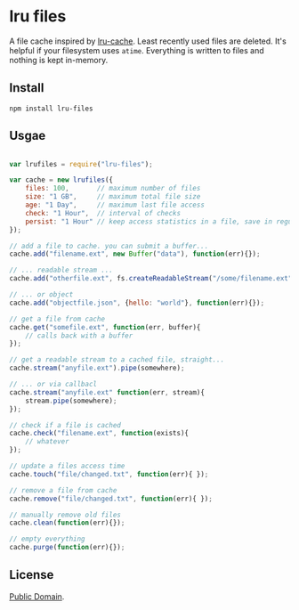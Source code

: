 # lru files

A file cache inspired by [lru-cache](https://github.com/isaacs/node-lru-cache).
Least recently used files are deleted. It's helpful if your filesystem uses `atime`.
Everything is written to files and nothing is kept in-memory.

## Install

````
npm install lru-files
````

## Usgae

```` javascript

var lrufiles = require("lru-files");

var cache = new lrufiles({
	files: 100,       // maximum number of files
	size: "1 GB",     // maximum total file size
	age: "1 Day",     // maximum last file access
	check: "1 Hour",  // interval of checks
	persist: "1 Hour" // keep access statistics in a file, save in regular intervals
});

// add a file to cache. you can submit a buffer...
cache.add("filename.ext", new Buffer("data"), function(err){});

// ... readable stream ...
cache.add("otherfile.ext", fs.createReadableStream("/some/filename.ext"), function(err){});

// ... or object
cache.add("objectfile.json", {hello: "world"}, function(err){});

// get a file from cache
cache.get("somefile.ext", function(err, buffer){
	// calls back with a buffer
});

// get a readable stream to a cached file, straight...
cache.stream("anyfile.ext").pipe(somewhere);

// ... or via callbacl
cache.stream("anyfile.ext" function(err, stream){
	stream.pipe(somewhere);
});

// check if a file is cached
cache.check("filename.ext", function(exists){
	// whatever
});

// update a files access time
cache.touch("file/changed.txt", function(err){ });

// remove a file from cache
cache.remove("file/changed.txt", function(err){ });

// manually remove old files
cache.clean(function(err){});

// empty everything
cache.purge(function(err){});

````

## License

[Public Domain](http://unlicense.org/UNLICENSE).
